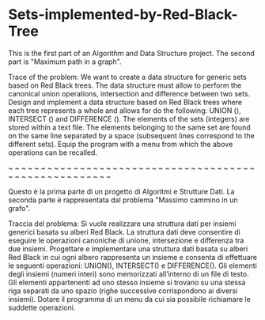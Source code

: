 # Sets-implemented-by-Red-Black-Tree

This is the first part of an Algorithm and Data Structure project. The second part is "Maximum path in a graph".

Trace of the problem: We want to create a data structure for generic sets based on Red Black trees. The data structure must allow to perform the canonical union operations, intersection and difference between two sets. Design and implement a data structure based on Red Black trees where each tree represents a whole and allows for do the following: UNION (), INTERSECT () and DIFFERENCE (). The elements of the sets (integers) are stored within a text file. The elements belonging to the same set are found on the same line separated by a space (subsequent lines correspond to the different sets). Equip the program with a menu from which the above operations can be recalled.

~ ~ ~ ~ ~ ~ ~ ~ ~ ~ ~ ~ ~ ~ ~ ~ ~ ~ ~ ~ ~ ~ ~ ~ ~ ~ ~ ~ ~ ~ ~ ~ ~ ~ ~ ~ ~ ~ ~ ~ ~ ~ ~ ~ ~ ~ ~ ~ ~ ~ ~ ~ ~ ~

Questo è la prima parte di un progetto di Algoritmi e Strutture Dati. La seconda parte è rappresentata dal problema "Massimo cammino in un grafo".

Traccia del problema: Si vuole realizzare una struttura dati per insiemi generici basata su alberi Red Black. La struttura dati deve consentire di eseguire le operazioni canoniche di unione, intersezione e differenza tra due insiemi. Progettare e implementare una struttura dati basata su alberi Red Black in cui ogni albero rappresenta un insieme e consenta di effettuare le seguenti operazioni: UNION(), INTERSECT() e DIFFERENCE(). Gli elementi degli insiemi (numeri interi) sono memorizzati all’interno di un file di testo. Gli elementi appartenenti ad uno stesso insieme si trovano su una stessa riga separati da uno spazio (righe successive corrispondono ai diversi insiemi). Dotare il programma di un menu da cui sia possibile richiamare le suddette operazioni.
